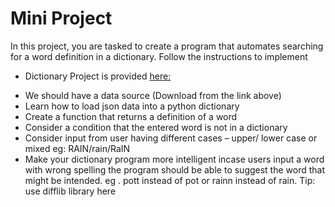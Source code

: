 # Mini Project

In this project, you are tasked to create a program that automates searching for a word definition in a dictionary. Follow the instructions to implement



* Dictionary Project is provided <a href="https://github.com/mutemip/dictionary-data">here:</a> 



- We should have a data source (Download from the link above)
- Learn how to load json data into a python dictionary
- Create a function that returns a definition of a word
- Consider a condition that the entered word is not in a dictionary
- Consider input from user having different cases – upper/ lower case or mixed eg: RAIN/rain/RaIN
- Make your dictionary program more intelligent incase users input a word with wrong spelling the program should be able to suggest the word that might be intended.
eg . pott instead of pot or rainn instead of rain. Tip: use difflib library here